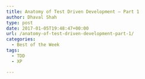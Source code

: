 ```yaml
---
title: Anatomy of Test Driven Development – Part 1
author: Dhaval Shah
type: post
date: 2017-01-05T19:48:47+00:00
url: /anatomy-of-test-driven-development-part-1/
categories:
  - Best of the Week
tags:
  - TDD
  - XP

---
```

